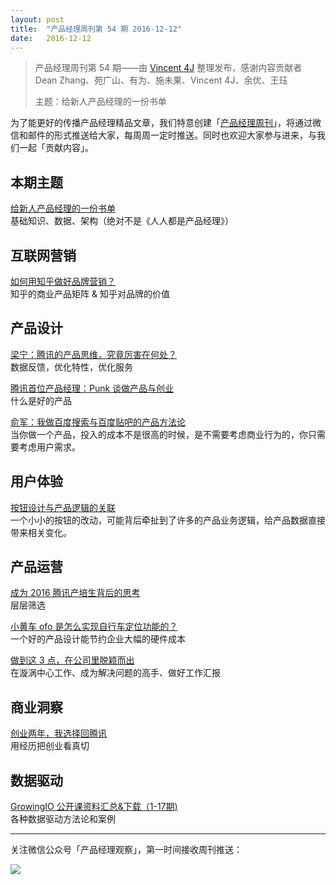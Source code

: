 ```yaml
---
layout: post
title:  "产品经理周刊第 54 期 2016-12-12"
date:   2016-12-12
---
```


> 产品经理周刊第 54 期——由 [Vincent 4J](http://pmweekly.com/contributors#dean) 整理发布，感谢内容贡献者 Dean Zhang、苑广山、有为、施未果、Vincent 4J、余优、王珏  
> 
> 主题：给新人产品经理的一份书单

为了能更好的传播产品经理精品文章，我们特意创建「[产品经理周刊](http://pmweekly.com/)」，将通过微信和邮件的形式推送给大家，每周周一定时推送。同时也欢迎大家参与进来，与我们一起「贡献内容」。    

## 本期主题  

[给新人产品经理的一份书单](https://zhuanlan.zhihu.com/p/24289416)   
基础知识、数据、架构（绝对不是《人人都是产品经理》）        

## 互联网营销 

[如何用知乎做好品牌营销？](http://www.jiemian.com/article/965907.html)    
知乎的商业产品矩阵 & 知乎对品牌的价值   

## 产品设计

[梁宁：腾讯的产品思维，究竟厉害在何处？](https://mp.weixin.qq.com/s?__biz=MzA3ODQ1NjYyOQ==&mid=2651730086&idx=1&sn=493021df3f0f715e2b42f052f3da0491&chksm=84b8e2fcb3cf6bea183601263899f3dabbe7d5a545702c7c3a548ab259a154252e3ee2d33059&mpshare=1&scene=1&srcid=1210ubcjJUAGn46HDsMcyOni&key=9ed31d4918c154c87c1c512cadcebef157208e4719bc939099a603f1b5660425d658541dd45ba705296eb5dfa0f11a2db0733204e9b86682d310b5d5052c61b6926a9afc2667b221e36d7bcaffc3f77b&ascene=0&uin=NDgwNzA1&devicetype=iMac+MacBookPro11%2C1+OSX+OSX+10.12.1+build(16B2555)&version=12010110&nettype=WIFI&fontScale=100&pass_ticket=2qLCqn7yyBbGxbx4dqsalIZLxM4HTLWDm%2FgJ4df%2FGHs%3D)   
数据反馈，优化特性，优化服务   

[腾讯首位产品经理：Punk 谈做产品与创业](http://www.woshipm.com/pmd/271694.html)   
什么是好的产品   

[俞军：我做百度搜索与百度贴吧的产品方法论](https://mp.weixin.qq.com/s?__biz=MzI5MzExNDgxMw==&mid=2650615528&idx=1&sn=bd968d5acd6254a494bb445123e1f5a3&chksm=f47e883ac309012c49fa5eeb2cc3c3f698e74d153634dafb3238e9f77e76e499682a173a39da&mpshare=1&scene=1&srcid=1212lnIMwAybH3uaVnTJIHW1&key=9ed31d4918c154c87d53aaa5d7322626d6f4a0cbd642586dd0a7e4345c4853c8ee1613699eb2b7cf4b9d96662b9c770e733c032496d85c193f4c0d1cb1e3d552c6fd1ab2ba5c46bf0617fd963827ae9b&ascene=0&uin=NDgwNzA1&devicetype=iMac+MacBookPro11%2C1+OSX+OSX+10.12.1+build(16B2555)&version=12010110&nettype=WIFI&fontScale=100&pass_ticket=2qLCqn7yyBbGxbx4dqsalIZLxM4HTLWDm%2FgJ4df%2FGHs%3D)   
当你做一个产品，投入的成本不是很高的时候，是不需要考虑商业行为的，你只需要考虑用户需求。   

## 用户体验

[按钮设计与产品逻辑的关联](https://mp.weixin.qq.com/s?__biz=MzAwMzY5NDYyOQ==&mid=2655143817&idx=1&sn=9a5568dca17b420170901ce98c4c7b73&mpshare=1&scene=1&srcid=1208hdFglhvbkqWRa6mZ0clr&key=9ed31d4918c154c8349edeff9fccf3402c1e3e34797c71616aa4d77b9bc9e5dd321af5a7423e68ec8125561d820d443c71fb32ff54c760801692b8672d8cdaa08f55391c9f2b12a2ad696b7dbe562870&ascene=0&uin=NDgwNzA1&devicetype=iMac+MacBookPro11%2C1+OSX+OSX+10.12.1+build(16B2555)&version=12010110&nettype=WIFI&fontScale=100&pass_ticket=2qLCqn7yyBbGxbx4dqsalIZLxM4HTLWDm%2FgJ4df%2FGHs%3D)   
一个小小的按钮的改动，可能背后牵扯到了许多的产品业务逻辑，给产品数据直接带来相关变化。   

## 产品运营

[成为 2016 腾讯产培生背后的思考](https://mp.weixin.qq.com/s?__biz=MzIyNTQ0OTUyNQ==&mid=2247484398&idx=1&sn=328dfcce28269f12d41afe2096b4e901&chksm=e87ec0b4df0949a2eb004421db132e57880c3db0007265ffde722e5e0d3ccba642a909d760a4&mpshare=1&scene=1&srcid=10110wzxmaSEFZbRVNSS4TET&key=9ed31d4918c154c8a302740683fbac520432258889906d4655a0fefce78431f22c42c694b30b7fbe9093aa6580d158e98dd98145f4ea9b5b44d1df0e34d5c11b065ded201c5f5cf4e6d8b40bb6e9d4cc&ascene=0&uin=NDgwNzA1&devicetype=iMac+MacBookPro11%2C1+OSX+OSX+10.12.1+build(16B2555)&version=12010110&nettype=WIFI&fontScale=100&pass_ticket=2qLCqn7yyBbGxbx4dqsalIZLxM4HTLWDm%2FgJ4df%2FGHs%3D)   
层层筛选   

[小黄车 ofo 是怎么实现自行车定位功能的？](http://www.woshipm.com/pd/492325.html)  
一个好的产品设计能节约企业大幅的硬件成本    

[做到这 3 点，在公司里脱颖而出](https://mp.weixin.qq.com/s?__biz=MzAxMzUzNzYyNA==&mid=2650651508&idx=1&sn=83f03f85c4196a5a7429c514ae559c1a&chksm=83a80343b4df8a55013c81a4df8bd1f4ba3484e7b6197be28f1fe9b53da548bf6535be1b2e12&mpshare=1&scene=1&srcid=1212Mv9Te1eLYaZn2wXbdpCo&key=9ed31d4918c154c8fea3ea5b003790e2be07824cd0784de342ece0d6536eea0782cbe9e318c5440db1d5aa7bf053e4f6fe1cd75fa8caa1802acf4401c431b2900c7853082d1ce18c1908178209c80e9a&ascene=0&uin=NDgwNzA1&devicetype=iMac+MacBookPro11%2C1+OSX+OSX+10.12.1+build(16B2555)&version=12010110&nettype=WIFI&fontScale=100&pass_ticket=2qLCqn7yyBbGxbx4dqsalIZLxM4HTLWDm%2FgJ4df%2FGHs%3D)   
在漩涡中心工作、成为解决问题的高手、做好工作汇报   

## 商业洞察 

[创业两年，我选择回腾讯](https://mp.weixin.qq.com/s?__biz=MzI0MjcwNzU5Mw==&mid=2247483652&idx=1&sn=fcbccda95bfb2f803457a4e87b184ce9&chksm=e9797ce2de0ef5f4c6946001d84ec763452c519ada74dc6b83a6ead92db1737617f1551cf95f&mpshare=1&scene=1&srcid=1211tyWcFa7fVy0leQWZi3Uc&key=9ed31d4918c154c8cfb6201c9f0f839f69c2b6c5b7ee544909471968405ea1522cea22fb2f552c58c6c7109899d0c4d6b1c57236fb63912c18d80f544fccfccd8218c649a504941327dbadb975b51b69&ascene=0&uin=NDgwNzA1&devicetype=iMac+MacBookPro11%2C1+OSX+OSX+10.12.1+build(16B2555)&version=12010110&nettype=WIFI&fontScale=100&pass_ticket=2qLCqn7yyBbGxbx4dqsalIZLxM4HTLWDm%2FgJ4df%2FGHs%3D)   
用经历把创业看真切   

## 数据驱动

[GrowingIO 公开课资料汇总&下载（1-17期)](https://blog.growingio.com/posts/growingio-open-films-download.html)     
各种数据驱动方法论和案例   
  
---
关注微信公众号「产品经理观察」，第一时间接收周刊推送：          
  
![](http://com-4jplus-temp.qiniudn.com/pmweekly-weixin.jpg)   